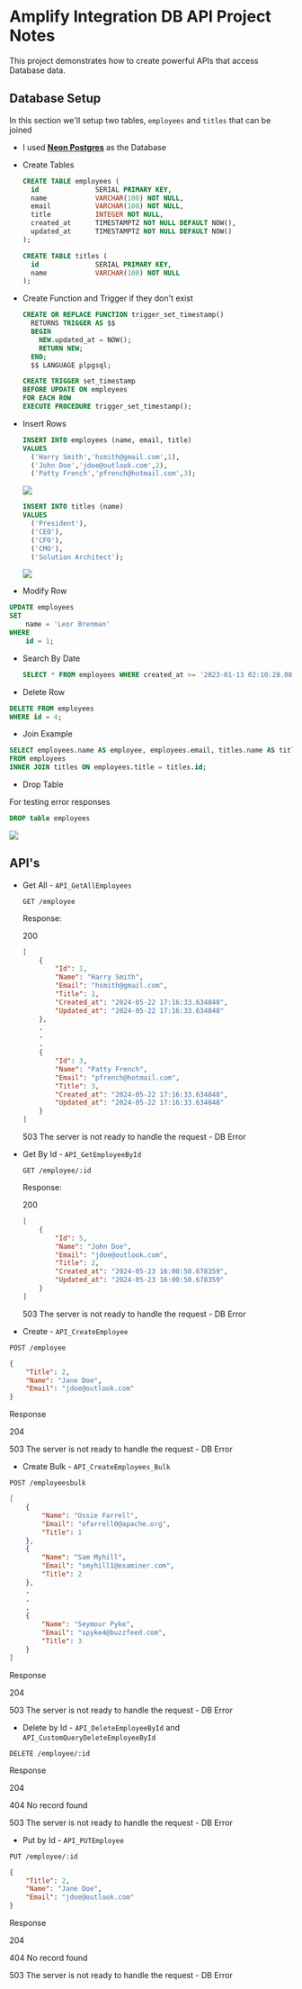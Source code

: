 # Amplify Integration DB API Project Notes

This project demonstrates how to create powerful APIs that access Database data.

## Database Setup

In this section we'll setup two tables, `employees` and `titles` that can be joined

* I used [**Neon Postgres**](https://neon.tech/) as the Database

* Create Tables

  ```SQL
  CREATE TABLE employees (
    id              SERIAL PRIMARY KEY,
    name            VARCHAR(100) NOT NULL,
    email           VARCHAR(100) NOT NULL,
    title           INTEGER NOT NULL,
    created_at      TIMESTAMPTZ NOT NULL DEFAULT NOW(),
    updated_at      TIMESTAMPTZ NOT NULL DEFAULT NOW()
  );
  ```

  ```SQL
  CREATE TABLE titles (
    id              SERIAL PRIMARY KEY,
    name            VARCHAR(100) NOT NULL
  );
  ```

* Create Function and Trigger if they don't exist

  ```SQL
  CREATE OR REPLACE FUNCTION trigger_set_timestamp()
    RETURNS TRIGGER AS $$
    BEGIN
      NEW.updated_at = NOW();
      RETURN NEW;
    END;
    $$ LANGUAGE plpgsql;
  ```

  ```SQL
  CREATE TRIGGER set_timestamp
  BEFORE UPDATE ON employees
  FOR EACH ROW
  EXECUTE PROCEDURE trigger_set_timestamp();
  ```

* Insert Rows

  ```SQL
  INSERT INTO employees (name, email, title)
  VALUES
    ('Harry Smith','hsmith@gmail.com',1),
    ('John Doe','jdoe@outlook.com',2),
    ('Patty French','pfrench@hotmail.com',3);
  ```

  ![](https://i.imgur.com/mkU31kK.png)

  ```SQL
  INSERT INTO titles (name)
  VALUES
    ('President'),
    ('CEO'),
    ('CFO'),
    ('CMO'),
    ('Solution Architect');
  ```

  ![](https://i.imgur.com/R3MaQiX.png)

* Modify Row

```SQL
UPDATE employees
SET
    name = 'Leor Brenman'
WHERE
    id = 1;
```

* Search By Date

  ```SQL
  SELECT * FROM employees WHERE created_at >= '2023-01-13 02:10:28.088649+00'
  ```

* Delete Row

```SQL
DELETE FROM employees
WHERE id = 4;
```

* Join Example

```SQL
SELECT employees.name AS employee, employees.email, titles.name AS title
FROM employees
INNER JOIN titles ON employees.title = titles.id;
```

* Drop Table

For testing error responses

```SQL
DROP table employees
```

![](https://i.imgur.com/9TmjIX6.png)

## API's

* Get All - `API_GetAllEmployees`

  `GET /employee`

  Response:

  200
  ```JSON
  [
      {
          "Id": 1,
          "Name": "Harry Smith",
          "Email": "hsmith@gmail.com",
          "Title": 1,
          "Created_at": "2024-05-22 17:16:33.634848",
          "Updated_at": "2024-05-22 17:16:33.634848"
      },
      .
      .
      .
      {
          "Id": 3,
          "Name": "Patty French",
          "Email": "pfrench@hotmail.com",
          "Title": 3,
          "Created_at": "2024-05-22 17:16:33.634848",
          "Updated_at": "2024-05-22 17:16:33.634848"
      }
  ]
  ```

  503
  The server is not ready to handle the request - DB Error

* Get By Id - `API_GetEmployeeById`

  `GET /employee/:id`

  Response:

  200
  ```JSON
  [
      {
          "Id": 5,
          "Name": "John Doe",
          "Email": "jdoe@outlook.com",
          "Title": 2,
          "Created_at": "2024-05-23 16:00:50.678359",
          "Updated_at": "2024-05-23 16:00:50.678359"
      }
  ]
  ```

  503
  The server is not ready to handle the request - DB Error

* Create - `API_CreateEmployee`

`POST /employee`

```JSON
{
    "Title": 2,
    "Name": "Jane Doe",
    "Email": "jdoe@outlook.com"
}
```

Response

204
<empty>

503
The server is not ready to handle the request - DB Error

* Create Bulk - `API_CreateEmployees_Bulk`

`POST /employeesbulk`

```JSON
[
    {
        "Name": "Ossie Farrell",
        "Email": "ofarrell0@apache.org",
        "Title": 1
    },
    {
        "Name": "Sam Myhill",
        "Email": "smyhill1@examiner.com",
        "Title": 2
    },
    .
    .
    .
    {
        "Name": "Seymour Pyke",
        "Email": "spyke4@buzzfeed.com",
        "Title": 3
    }
]
```

Response

204
<empty>

503
The server is not ready to handle the request - DB Error

* Delete by Id - `API_DeleteEmployeeById` and `API_CustomQueryDeleteEmployeeById`

`DELETE /employee/:id`

Response

204
<empty>

404
No record found

503
The server is not ready to handle the request - DB Error

* Put by Id - `API_PUTEmployee`

`PUT /employee/:id`

```JSON
{
    "Title": 2,
    "Name": "Jane Doe",
    "Email": "jdoe@outlook.com"
}
```

Response

204
<empty>

404
No record found

503
The server is not ready to handle the request - DB Error